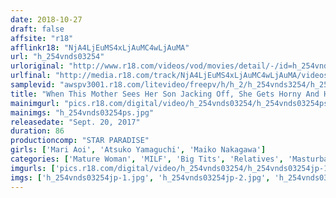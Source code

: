 ```yaml
---
date: 2018-10-27
draft: false
affsite: "r18"
afflinkr18: "NjA4LjEuMS4xLjAuMC4wLjAuMA"
url: "h_254vnds03254"
urloriginal: "http://www.r18.com/videos/vod/movies/detail/-/id=h_254vnds03254"
urlfinal: "http://media.r18.com/track/NjA4LjEuMS4xLjAuMC4wLjAuMA/videos/vod/movies/detail/-/id=h_254vnds03254"
samplevid: "awspv3001.r18.com/litevideo/freepv/h/h_2/h_254vnds3254/h_254vnds3254_dmb_w.mp4"
title: "When This Mother Sees Her Son Jacking Off, She Gets Horny And Her Pussy Gets Ready For Creampie Sex"
mainimgurl: "pics.r18.com/digital/video/h_254vnds03254/h_254vnds03254ps.jpg"
mainimgs: "h_254vnds03254ps.jpg"
releasedate: "Sept. 20, 2017"
duration: 86
productioncomp: "STAR PARADISE"
girls: ['Mari Aoi', 'Atsuko Yamaguchi', 'Maiko Nakagawa']
categories: ['Mature Woman', 'MILF', 'Big Tits', 'Relatives', 'Masturbation', 'Hi-Def']
imgurls: ['pics.r18.com/digital/video/h_254vnds03254/h_254vnds03254jp-1.jpg', 'pics.r18.com/digital/video/h_254vnds03254/h_254vnds03254jp-2.jpg', 'pics.r18.com/digital/video/h_254vnds03254/h_254vnds03254jp-3.jpg', 'pics.r18.com/digital/video/h_254vnds03254/h_254vnds03254jp-4.jpg', 'pics.r18.com/digital/video/h_254vnds03254/h_254vnds03254jp-5.jpg', 'pics.r18.com/digital/video/h_254vnds03254/h_254vnds03254jp-6.jpg', 'pics.r18.com/digital/video/h_254vnds03254/h_254vnds03254jp-7.jpg', 'pics.r18.com/digital/video/h_254vnds03254/h_254vnds03254jp-8.jpg', 'pics.r18.com/digital/video/h_254vnds03254/h_254vnds03254jp-9.jpg', 'pics.r18.com/digital/video/h_254vnds03254/h_254vnds03254jp-10.jpg', 'pics.r18.com/digital/video/h_254vnds03254/h_254vnds03254jp-11.jpg', 'pics.r18.com/digital/video/h_254vnds03254/h_254vnds03254jp-12.jpg', 'pics.r18.com/digital/video/h_254vnds03254/h_254vnds03254jp-13.jpg', 'pics.r18.com/digital/video/h_254vnds03254/h_254vnds03254jp-14.jpg', 'pics.r18.com/digital/video/h_254vnds03254/h_254vnds03254jp-15.jpg', 'pics.r18.com/digital/video/h_254vnds03254/h_254vnds03254jp-16.jpg', 'pics.r18.com/digital/video/h_254vnds03254/h_254vnds03254jp-17.jpg', 'pics.r18.com/digital/video/h_254vnds03254/h_254vnds03254jp-18.jpg', 'pics.r18.com/digital/video/h_254vnds03254/h_254vnds03254jp-19.jpg', 'pics.r18.com/digital/video/h_254vnds03254/h_254vnds03254jp-20.jpg']
imgs: ['h_254vnds03254jp-1.jpg', 'h_254vnds03254jp-2.jpg', 'h_254vnds03254jp-3.jpg', 'h_254vnds03254jp-4.jpg', 'h_254vnds03254jp-5.jpg', 'h_254vnds03254jp-6.jpg', 'h_254vnds03254jp-7.jpg', 'h_254vnds03254jp-8.jpg', 'h_254vnds03254jp-9.jpg', 'h_254vnds03254jp-10.jpg', 'h_254vnds03254jp-11.jpg', 'h_254vnds03254jp-12.jpg', 'h_254vnds03254jp-13.jpg', 'h_254vnds03254jp-14.jpg', 'h_254vnds03254jp-15.jpg', 'h_254vnds03254jp-16.jpg', 'h_254vnds03254jp-17.jpg', 'h_254vnds03254jp-18.jpg', 'h_254vnds03254jp-19.jpg', 'h_254vnds03254jp-20.jpg']
---
```

